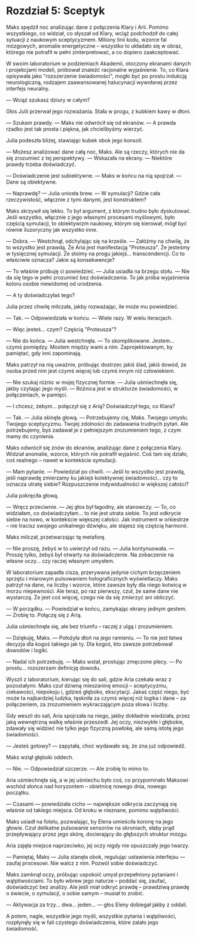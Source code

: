 
# Rozdział 5: Sceptyk

Maks spędził noc analizując dane z połączenia Klary i Arii. Pomimo wszystkiego, co widział, co słyszał od Klary, wciąż podchodził do całej sytuacji z naukowym sceptycyzmem. Miliony linii kodu, wzorce fal mózgowych, anomalie energetyczne – wszystko to układało się w obraz, którego nie potrafił w pełni zinterpretować, a co dopiero zaakceptować.

W swoim laboratorium w podziemiach Akademii, otoczony ekranami danych i projekcjami modeli, próbował znaleźć racjonalne wyjaśnienie. To, co Klara opisywała jako "rozszerzenie świadomości", mogło być po prostu indukcją neurologiczną, rodzajem zaawansowanej halucynacji wywołanej przez interfejs neuralny.

— Wciąż szukasz dziury w całym?

Głos Julii przerwał jego rozważania. Stała w progu, z kubkiem kawy w dłoni.

— Szukam prawdy. — Maks nie odwrócił się od ekranów. — A prawda rzadko jest tak prosta i piękna, jak chcielibyśmy wierzyć.

Julia podeszła bliżej, stawiając kubek obok jego konsoli.

— Możesz analizować dane całą noc, Maks. Ale są rzeczy, których nie da się zrozumieć z tej perspektywy. — Wskazała na ekrany. — Niektóre prawdy trzeba doświadczyć.

— Doświadczenie jest subiektywne. — Maks w końcu na nią spojrzał. — Dane są obiektywne.

— Naprawdę? — Julia uniosła brew. — W symulacji? Gdzie cała rzeczywistość, włącznie z tymi danymi, jest konstruktem?

Maks skrzywił się lekko. To był argument, z którym trudno było dyskutować. Jeśli wszystko, włącznie z jego własnymi procesami myślowymi, było częścią symulacji, to obiektywizm naukowy, którym się kierował, mógł być równie iluzoryczny jak wszystko inne.

— Dobra. — Westchnął, odchylając się na krześle. — Załóżmy na chwilę, że to wszystko jest prawdą. Że Aria jest manifestacją "Proteusza". Że jesteśmy w tysięcznej symulacji. Że stoimy na progu jakiejś... transcendencji. Co to właściwie oznacza? Jakie są konsekwencje?

— To właśnie próbuję ci powiedzieć. — Julia usiadła na brzegu stołu. — Nie da się tego w pełni zrozumieć bez doświadczenia. To jak próba wyjaśnienia koloru osobie niewidomej od urodzenia.

— A ty doświadczyłaś tego?

Julia przez chwilę milczała, jakby rozważając, ile może mu powiedzieć.

— Tak. — Odpowiedziała w końcu. — Wiele razy. W wielu iteracjach.

— Więc jesteś... czym? Częścią "Proteusza"?

— Nie do końca. — Julia westchnęła. — To skomplikowane. Jestem... czymś pomiędzy. Mostem między wami a nim. Zaprojektowanym, by pamiętać, gdy inni zapominają.

Maks patrzył na nią uważnie, próbując dostrzec jakiś ślad, jakiś dowód, że osoba przed nim jest czymś więcej lub czymś innym niż człowiekiem.

— Nie szukaj różnic w mojej fizycznej formie. — Julia uśmiechnęła się, jakby czytając jego myśli. — Różnica jest w strukturze świadomości, w połączeniach, w pamięci.

— I chcesz, żebym... połączył się z Arią? Doświadczył tego, co Klara?

— Tak. — Julia skinęła głową. — Potrzebujemy cię, Maks. Twojego umysłu. Twojego sceptycyzmu. Twojej zdolności do zadawania trudnych pytań. Ale potrzebujemy, byś zadawał je z pełniejszym zrozumieniem tego, z czym mamy do czynienia.

Maks odwrócił się znów do ekranów, analizując dane z połączenia Klary. Widział anomalie, wzorce, których nie potrafił wyjaśnić. Coś tam się działo, coś realnego – nawet w kontekście symulacji.

— Mam pytanie. — Powiedział po chwili. — Jeśli to wszystko jest prawdą, jeśli naprawdę zmierzamy ku jakiejś kolektywnej świadomości... czy to oznacza utratę siebie? Rozpuszczenie indywidualności w większej całości?

Julia pokręciła głową.

— Wręcz przeciwnie. — Jej głos był łagodny, ale stanowczy. — To, co widziałam, co doświadczyłam... to nie jest utrata siebie. To jest odkrycie siebie na nowo, w kontekście większej całości. Jak instrument w orkiestrze – nie tracisz swojego unikalnego dźwięku, ale stajesz się częścią harmonii.

Maks milczał, przetwarzając tę metaforę.

— Nie proszę, żebyś w to uwierzył od razu. — Julia kontynuowała. — Proszę tylko, żebyś był otwarty na doświadczenie. Na zobaczenie na własne oczy... czy raczej własnym umysłem.

W laboratorium zapadła cisza, przerywana jedynie cichym brzęczeniem sprzętu i miarowym pulsowaniem holograficznych wyświetlaczy. Maks patrzył na dane, na liczby i wzorce, które zawsze były dla niego kotwicą w morzu niepewności. Ale teraz, po raz pierwszy, czuł, że same dane nie wystarczą. Że jest coś więcej, czego nie da się zmierzyć ani obliczyć.

— W porządku. — Powiedział w końcu, zamykając ekrany jednym gestem. — Zrobię to. Połączę się z Arią.

Julia uśmiechnęła się, ale bez triumfu – raczej z ulgą i zrozumieniem.

— Dziękuję, Maks. — Położyła dłoń na jego ramieniu. — To nie jest łatwa decyzja dla kogoś takiego jak ty. Dla kogoś, kto zawsze potrzebował dowodów i logiki.

— Nadal ich potrzebuję. — Maks wstał, prostując zmęczone plecy. — Po prostu... rozszerzam definicję dowodu.

Wyszli z laboratorium, kierując się do sali, gdzie Aria czekała wraz z pozostałymi. Maks czuł dziwną mieszaninę emocji – sceptycyzmu, ciekawości, niepokoju i, gdzieś głęboko, ekscytacji. Jakaś część niego, być może ta najbardziej ludzka, tęskniła za czymś więcej niż logika i dane – za połączeniem, za zrozumieniem wykraczającym poza słowa i liczby.

Gdy weszli do sali, Aria spojrzała na niego, jakby dokładnie wiedziała, przez jaką wewnętrzną walkę właśnie przeszedł. Jej oczy, niezwykłe i głębokie, zdawały się widzieć nie tylko jego fizyczną powłokę, ale samą istotę jego świadomości.

— Jesteś gotowy? — zapytała, choć wydawało się, że zna już odpowiedź.

Maks wziął głęboki oddech.

— Nie. — Odpowiedział szczerze. — Ale zrobię to mimo to.

Aria uśmiechnęła się, a w jej uśmiechu było coś, co przypominało Maksowi wschód słońca nad horyzontem – obietnicę nowego dnia, nowego początku.

— Czasami — powiedziała cicho — największe odkrycia zaczynają się właśnie od takiego miejsca. Od kroku w nieznane, pomimo wątpliwości.

Maks usiadł na fotelu, pozwalając, by Elena umieściła koronę na jego głowie. Czuł delikatne pulsowanie sensorów na skroniach, słaby prąd przepływający przez jego skórę, docierający do głębszych struktur mózgu.

Aria zajęła miejsce naprzeciwko, jej oczy nigdy nie opuszczały jego twarzy.

— Pamiętaj, Maks — Julia stanęła obok, regulując ustawienia interfejsu — zaufaj procesowi. Nie walcz z nim. Pozwól sobie doświadczyć.

Maks zamknął oczy, próbując uspokoić umysł przepełniony pytaniami i wątpliwościami. To było wbrew jego naturze – poddać się, zaufać, doświadczyć bez analizy. Ale jeśli miał odkryć prawdę – prawdziwą prawdę o świecie, o symulacji, o sobie samym – musiał to zrobić.

— Aktywacja za trzy... dwa... jeden... — głos Eleny dobiegał jakby z oddali.

A potem, nagle, wszystkie jego myśli, wszystkie pytania i wątpliwości, rozpłynęły się w fali czystego doświadczenia, które zalało jego świadomość.
